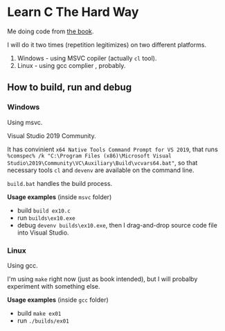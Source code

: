 # Learn C The Hard Way
Me doing code from [the book](https://learncodethehardway.org/c/). 

I will do it two times (repetition legitimizes) on two different platforms.
1. Windows - using MSVC copiler (actually `cl` tool).
2. Linux - using gcc complier , probably.

## How to build, run and debug
### Windows
Using msvc.

Visual Studio 2019 Community.

It has convinient `x64 Native Tools Command Prompt for VS 2019`, that runs `%comspec% /k "C:\Program Files (x86)\Microsoft Visual Studio\2019\Community\VC\Auxiliary\Build\vcvars64.bat"`, so that necessary tools `cl` and `devenv` are available on the command line.

`build.bat` handles the build process.

**Usage examples** (inside `msvc` folder)
- build `build ex10.c`
- run `builds\ex10.exe`
- debug `devenv builds\ex10.exe`, then I drag-and-drop source code file into Visual Studio.

### Linux
Using gcc.

I'm using `make` right now (just as book intended), but I will probalby experiment with something else.

**Usage examples** (inside `gcc` folder)
- build `make ex01`
- run `./builds/ex01`